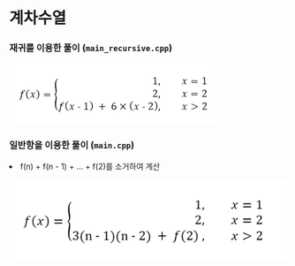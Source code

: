 # 계차수열

### 재귀를 이용한 풀이 (`main_recursive.cpp`)
![img](./1.png)

### 일반항을 이용한 풀이 (`main.cpp`)
<li>f(n) + f(n - 1) + ... + f(2)를 소거하여 계산</li>


![img](./2.png)